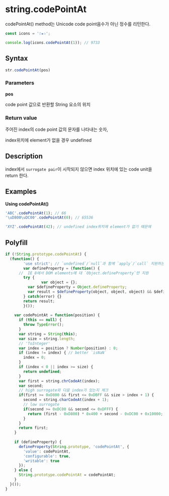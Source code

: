# string.codePointAt

codePointAt() method는 Unicode code point음수가 아닌 정수를 리턴한다.

```js
const icons = '☃★♲';

console.log(icons.codePointAt(1)); // 9733
```

## Syntax

```js
str.codePointAt(pos)
```

### Parameters

**pos**

code point 값으로 반환할 String 요소의 위치

### Return value

주어진 index의 code point 값의 문자를 나타내는 숫자,

index위치에 element가 없을 경우 undefined

## Description

index에서  `surrogate pair`이 시작되지 않으면 index 위치에 있는 code unit을 return 한다.

## Examples

**Using codePointAt()**

```js
'ABC'.codePointAt(1); // 66
'\uD800\uDC00'.codePointAt(0); // 65536

'XYZ'.codePointAt(42); // undefined index위치에 element가 없기 때문에
```



## Polyfill

```js
if (!String.prototype.codePointAt) {
  (function() {
		'use strict'; // `undefined`/`null`과 함께 `apply`/`call` 지원하는데 필요
		var defineProperty = (function() {
      //  IE 8에서 DOM elements에 대 `Object.defineProperty`만 지원
        try {
    			var object = {};
          var $defineProperty = Object.defineProperty;
          var result = $defineProperty(object, object, object) && $defineProperty;
        } catch(error) {}
        return result;
		}());
    
    var codePointAt = function(position) {
      if (this == null) {
        throw TypeError();
      }
      var string = String(this);
      var size = string.length;
      // 'ToInteger'
      var index = position ? Number(position) : 0;
      if (index != index) { // better `isNaN`
        index = 0;
      }
      if (index < 0 || index >= size) {
        return undefined;
      }
      var first = string.chrCodeAt(index);
      var second;
      // high surrogate와 다음 index가 있는지 체크
      if(first >= 0xD800 && first <= 0xDBFF && size > index + 1) {
        second = string.charCodeAt(index + 1);
        // low surrogate
        if(second >= 0xDC00 && second <= 0xDFFF) {
          return (first - 0xD800) * 0x400 + second - 0xDC00 + 0x10000;
        }
      }
      return first;
    }
    
    if (defineProperty) {
      defineProperty(String.prototype, 'codePointAt', {
        'value': codePointAt,
        'configurable': true,
        'writable': true
      });
    } else {
      String.prototype.codePointAt = codePointAt;
    }
  }());
}
```

